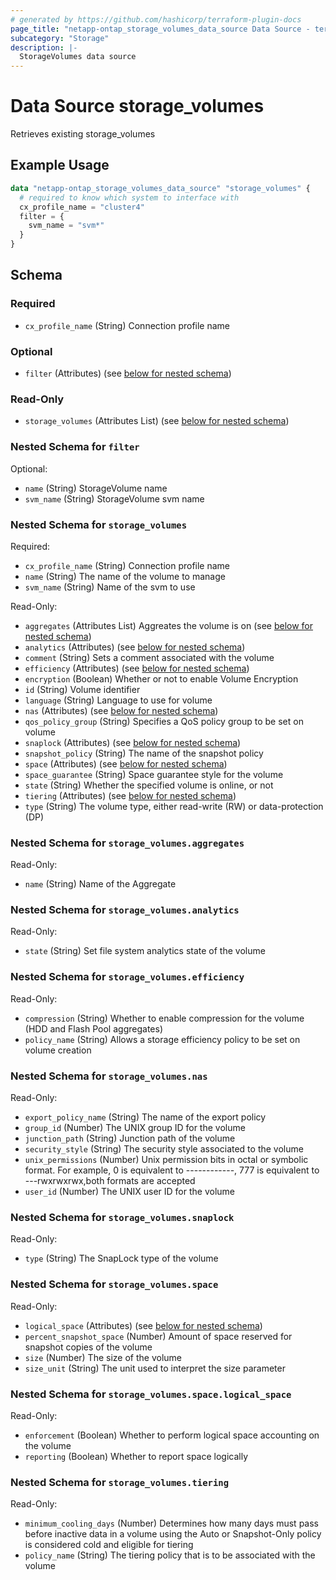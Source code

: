 ```yaml
---
# generated by https://github.com/hashicorp/terraform-plugin-docs
page_title: "netapp-ontap_storage_volumes_data_source Data Source - terraform-provider-netapp-ontap"
subcategory: "Storage"
description: |-
  StorageVolumes data source
---
```


# Data Source storage_volumes

Retrieves existing storage_volumes

## Example Usage
```terraform
data "netapp-ontap_storage_volumes_data_source" "storage_volumes" {
  # required to know which system to interface with
  cx_profile_name = "cluster4"
  filter = {
    svm_name = "svm*"
  }
}
```


<!-- schema generated by tfplugindocs -->
## Schema

### Required

- `cx_profile_name` (String) Connection profile name

### Optional

- `filter` (Attributes) (see [below for nested schema](#nestedatt--filter))

### Read-Only

- `storage_volumes` (Attributes List) (see [below for nested schema](#nestedatt--storage_volumes))

<a id="nestedatt--filter"></a>
### Nested Schema for `filter`

Optional:

- `name` (String) StorageVolume name
- `svm_name` (String) StorageVolume svm name


<a id="nestedatt--storage_volumes"></a>
### Nested Schema for `storage_volumes`

Required:

- `cx_profile_name` (String) Connection profile name
- `name` (String) The name of the volume to manage
- `svm_name` (String) Name of the svm to use

Read-Only:

- `aggregates` (Attributes List) Aggreates the volume is on (see [below for nested schema](#nestedatt--aggregates))
- `analytics` (Attributes) (see [below for nested schema](#nestedatt--storage_volumes--analytics))
- `comment` (String) Sets a comment associated with the volume
- `efficiency` (Attributes) (see [below for nested schema](#nestedatt--storage_volumes--efficiency))
- `encryption` (Boolean) Whether or not to enable Volume Encryption
- `id` (String) Volume identifier
- `language` (String) Language to use for volume
- `nas` (Attributes) (see [below for nested schema](#nestedatt--storage_volumes--nas))
- `qos_policy_group` (String) Specifies a QoS policy group to be set on volume
- `snaplock` (Attributes) (see [below for nested schema](#nestedatt--storage_volumes--snaplock))
- `snapshot_policy` (String) The name of the snapshot policy
- `space` (Attributes) (see [below for nested schema](#nestedatt--storage_volumes--space))
- `space_guarantee` (String) Space guarantee style for the volume
- `state` (String) Whether the specified volume is online, or not
- `tiering` (Attributes) (see [below for nested schema](#nestedatt--storage_volumes--tiering))
- `type` (String) The volume type, either read-write (RW) or data-protection (DP)

<a id="nestedatt--storage_volumes--aggregates"></a>
### Nested Schema for `storage_volumes.aggregates`

Read-Only:

- `name` (String) Name of the Aggregate

<a id="nestedatt--storage_volumes--analytics"></a>
### Nested Schema for `storage_volumes.analytics`

Read-Only:

- `state` (String) Set file system analytics state of the volume


<a id="nestedatt--storage_volumes--efficiency"></a>
### Nested Schema for `storage_volumes.efficiency`

Read-Only:

- `compression` (String) Whether to enable compression for the volume (HDD and Flash Pool aggregates)
- `policy_name` (String) Allows a storage efficiency policy to be set on volume creation


<a id="nestedatt--storage_volumes--nas"></a>
### Nested Schema for `storage_volumes.nas`

Read-Only:

- `export_policy_name` (String) The name of the export policy
- `group_id` (Number) The UNIX group ID for the volume
- `junction_path` (String) Junction path of the volume
- `security_style` (String) The security style associated to the volume
- `unix_permissions` (Number) Unix permission bits in octal or symbolic format. For example, 0 is equivalent to ------------, 777 is equivalent to ---rwxrwxrwx,both formats are accepted
- `user_id` (Number) The UNIX user ID for the volume


<a id="nestedatt--storage_volumes--snaplock"></a>
### Nested Schema for `storage_volumes.snaplock`

Read-Only:

- `type` (String) The SnapLock type of the volume


<a id="nestedatt--storage_volumes--space"></a>
### Nested Schema for `storage_volumes.space`

Read-Only:

- `logical_space` (Attributes) (see [below for nested schema](#nestedatt--storage_volumes--space--logical_space))
- `percent_snapshot_space` (Number) Amount of space reserved for snapshot copies of the volume
- `size` (Number) The size of the volume
- `size_unit` (String) The unit used to interpret the size parameter

<a id="nestedatt--storage_volumes--space--logical_space"></a>
### Nested Schema for `storage_volumes.space.logical_space`

Read-Only:

- `enforcement` (Boolean) Whether to perform logical space accounting on the volume
- `reporting` (Boolean) Whether to report space logically



<a id="nestedatt--storage_volumes--tiering"></a>
### Nested Schema for `storage_volumes.tiering`

Read-Only:

- `minimum_cooling_days` (Number) Determines how many days must pass before inactive data in a volume using the Auto or Snapshot-Only policy is considered cold and eligible for tiering
- `policy_name` (String) The tiering policy that is to be associated with the volume


